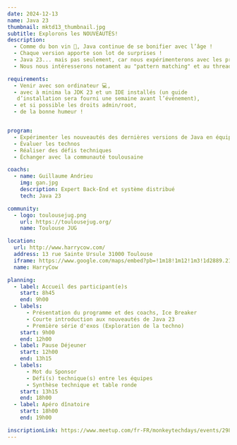 ```yaml
---
date: 2024-12-13
name: Java 23
thumbnail: mktd13_thumbnail.jpg
subtitle: Explorons les NOUVEAUTÉS!
description:
  - Comme du bon vin 🍷, Java continue de se bonifier avec l’âge !
  - Chaque version apporte son lot de surprises !
  - Java 23... mais pas seulement, car nous expérimenterons avec les principales avancées depuis la JDK 8.
  - Nous nous intéresserons notament au "pattern matching" et au thread léger

requirements:
  - Venir avec son ordinateur 💻,
  - avec à minima la JDK 23 et un IDE installés (un guide 
   d’installation sera fourni une semaine avant l’événement),
  - et si possible les droits admin/root,
  - de la bonne humeur !


program:
  - Expérimenter les nouveautés des dernières versions de Java en équipe
  - Évaluer les technos
  - Réaliser des défis techniques
  - Échanger avec la communauté toulousaine

coachs:
  - name: Guillaume Andrieu
    img: gan.jpg
    description: Expert Back-End et système distribué
    tech: Java 23

community:
  - logo: toulousejug.png
    url: https://toulousejug.org/
    name: Toulouse JUG

location:
  url: http://www.harrycow.com/
  address: 13 rue Sainte Ursule 31000 Toulouse
  iframe: https://www.google.com/maps/embed?pb=!1m18!1m12!1m3!1d2889.2108114431708!2d1.4394906157111187!3d43.60215206374777!2m3!1f0!2f0!3f0!3m2!1i1024!2i768!4f13.1!3m3!1m2!1s0x12aebb6258220a07%3A0xf1d45637938f3453!2sHarryCow!5e0!3m2!1sfr!2sfr!4v1466094946954
  name: HarryCow

planning:
  - label: Accueil des participant(e)s
    start: 8h45
    end: 9h00
  - labels:
      - Présentation du programme et des coachs, Ice Breaker
      - Courte introduction aux nouveautés de Java 23
      - Première série d'exos (Exploration de la techno)
    start: 9h00
    end: 12h00
  - label: Pause Déjeuner
    start: 12h00
    end: 13h15
  - labels:
      - Mot du Sponsor
      - Défi(s) technique(s) entre les équipes
      - Synthèse technique et table ronde
    start: 13h15
    end: 18h00
  - label: Apéro dînatoire
    start: 18h00
    end: 19h00

inscriptionLink: https://www.meetup.com/fr-FR/monkeytechdays/events/298326303/
---
```

